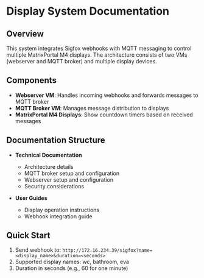# Display System Documentation

## Overview
This system integrates Sigfox webhooks with MQTT messaging to control multiple MatrixPortal M4 displays. The architecture consists of two VMs (webserver and MQTT broker) and multiple display devices.

## Components
- **Webserver VM**: Handles incoming webhooks and forwards messages to MQTT broker
- **MQTT Broker VM**: Manages message distribution to displays
- **MatrixPortal M4 Displays**: Show countdown timers based on received messages

## Documentation Structure
- **Technical Documentation**
  - Architecture details
  - MQTT broker setup and configuration
  - Webserver setup and configuration
  - Security considerations

- **User Guides**
  - Display operation instructions
  - Webhook integration guide

## Quick Start
1. Send webhook to: `http://172.16.234.39/sigfox?name=<display_name>&duration=<seconds>`
2. Supported display names: wc, bathroom, eva
3. Duration in seconds (e.g., 60 for one minute) 